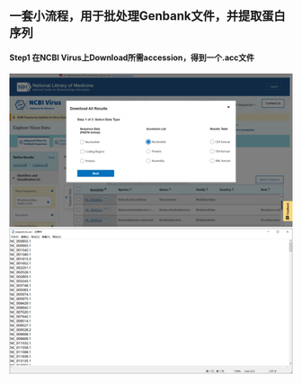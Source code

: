 ## 一套小流程，用于批处理Genbank文件，并提取蛋白序列

#### Step1 在NCBI Virus上Download所需accession，得到一个.acc文件

<img src="images/1.png" alt="NCBI Virus Accession_download" width="800">
<img src="images/2.png" alt="accession.acc" width="800">



